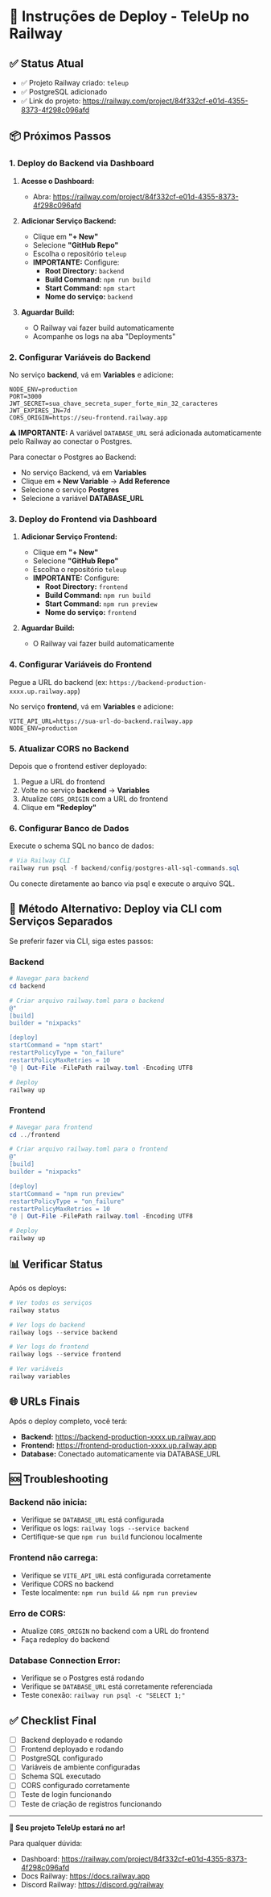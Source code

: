 # 🚀 Instruções de Deploy - TeleUp no Railway

## ✅ Status Atual
- ✅ Projeto Railway criado: `teleup`
- ✅ PostgreSQL adicionado
- ✅ Link do projeto: https://railway.com/project/84f332cf-e01d-4355-8373-4f298c096afd

## 📦 Próximos Passos

### 1. Deploy do Backend via Dashboard

1. **Acesse o Dashboard:**
   - Abra: https://railway.com/project/84f332cf-e01d-4355-8373-4f298c096afd
   
2. **Adicionar Serviço Backend:**
   - Clique em **"+ New"**
   - Selecione **"GitHub Repo"**
   - Escolha o repositório `teleup`
   - **IMPORTANTE:** Configure:
     - **Root Directory:** `backend`
     - **Build Command:** `npm run build`
     - **Start Command:** `npm start`
     - **Nome do serviço:** `backend`

3. **Aguardar Build:**
   - O Railway vai fazer build automaticamente
   - Acompanhe os logs na aba "Deployments"

### 2. Configurar Variáveis do Backend

No serviço **backend**, vá em **Variables** e adicione:

```env
NODE_ENV=production
PORT=3000
JWT_SECRET=sua_chave_secreta_super_forte_min_32_caracteres
JWT_EXPIRES_IN=7d
CORS_ORIGIN=https://seu-frontend.railway.app
```

⚠️ **IMPORTANTE:** A variável `DATABASE_URL` será adicionada automaticamente pelo Railway ao conectar o Postgres.

Para conectar o Postgres ao Backend:
- No serviço Backend, vá em **Variables**
- Clique em **+ New Variable** → **Add Reference**
- Selecione o serviço **Postgres**
- Selecione a variável **DATABASE_URL**

### 3. Deploy do Frontend via Dashboard

1. **Adicionar Serviço Frontend:**
   - Clique em **"+ New"**
   - Selecione **"GitHub Repo"**
   - Escolha o repositório `teleup`
   - **IMPORTANTE:** Configure:
     - **Root Directory:** `frontend`
     - **Build Command:** `npm run build`
     - **Start Command:** `npm run preview`
     - **Nome do serviço:** `frontend`

2. **Aguardar Build:**
   - O Railway vai fazer build automaticamente

### 4. Configurar Variáveis do Frontend

Pegue a URL do backend (ex: `https://backend-production-xxxx.up.railway.app`)

No serviço **frontend**, vá em **Variables** e adicione:

```env
VITE_API_URL=https://sua-url-do-backend.railway.app
NODE_ENV=production
```

### 5. Atualizar CORS no Backend

Depois que o frontend estiver deployado:
1. Pegue a URL do frontend
2. Volte no serviço **backend** → **Variables**
3. Atualize `CORS_ORIGIN` com a URL do frontend
4. Clique em **"Redeploy"**

### 6. Configurar Banco de Dados

Execute o schema SQL no banco de dados:

```powershell
# Via Railway CLI
railway run psql -f backend/config/postgres-all-sql-commands.sql
```

Ou conecte diretamente ao banco via psql e execute o arquivo SQL.

## 🔄 Método Alternativo: Deploy via CLI com Serviços Separados

Se preferir fazer via CLI, siga estes passos:

### Backend

```powershell
# Navegar para backend
cd backend

# Criar arquivo railway.toml para o backend
@"
[build]
builder = "nixpacks"

[deploy]
startCommand = "npm start"
restartPolicyType = "on_failure"
restartPolicyMaxRetries = 10
"@ | Out-File -FilePath railway.toml -Encoding UTF8

# Deploy
railway up
```

### Frontend

```powershell
# Navegar para frontend
cd ../frontend

# Criar arquivo railway.toml para o frontend
@"
[build]
builder = "nixpacks"

[deploy]
startCommand = "npm run preview"
restartPolicyType = "on_failure"
restartPolicyMaxRetries = 10
"@ | Out-File -FilePath railway.toml -Encoding UTF8

# Deploy
railway up
```

## 📊 Verificar Status

Após os deploys:

```powershell
# Ver todos os serviços
railway status

# Ver logs do backend
railway logs --service backend

# Ver logs do frontend
railway logs --service frontend

# Ver variáveis
railway variables
```

## 🌐 URLs Finais

Após o deploy completo, você terá:

- **Backend:** https://backend-production-xxxx.up.railway.app
- **Frontend:** https://frontend-production-xxxx.up.railway.app
- **Database:** Conectado automaticamente via DATABASE_URL

## 🆘 Troubleshooting

### Backend não inicia:
- Verifique se `DATABASE_URL` está configurada
- Verifique os logs: `railway logs --service backend`
- Certifique-se que `npm run build` funcionou localmente

### Frontend não carrega:
- Verifique se `VITE_API_URL` está configurada corretamente
- Verifique CORS no backend
- Teste localmente: `npm run build && npm run preview`

### Erro de CORS:
- Atualize `CORS_ORIGIN` no backend com a URL do frontend
- Faça redeploy do backend

### Database Connection Error:
- Verifique se o Postgres está rodando
- Verifique se `DATABASE_URL` está corretamente referenciada
- Teste conexão: `railway run psql -c "SELECT 1;"`

## ✅ Checklist Final

- [ ] Backend deployado e rodando
- [ ] Frontend deployado e rodando
- [ ] PostgreSQL configurado
- [ ] Variáveis de ambiente configuradas
- [ ] Schema SQL executado
- [ ] CORS configurado corretamente
- [ ] Teste de login funcionando
- [ ] Teste de criação de registros funcionando

---

**🎉 Seu projeto TeleUp estará no ar!**

Para qualquer dúvida:
- Dashboard: https://railway.com/project/84f332cf-e01d-4355-8373-4f298c096afd
- Docs Railway: https://docs.railway.app
- Discord Railway: https://discord.gg/railway

